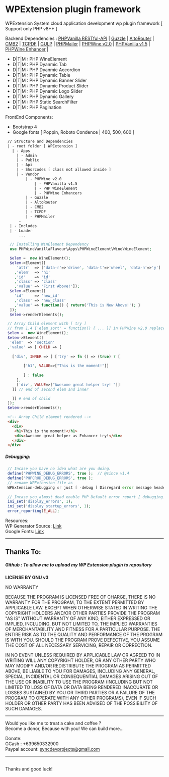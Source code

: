 # WPExtension plugin framework
WPExtension System cloud application development wp plugin framework [ Support only PHP v8++  ]

Backend Dependencies :  <a href="https://github.com/PHPWine/EndPointRestAPI-RealWorldProject">PHPVanilla RESTful-API</a> | <a href="https://github.com/nielsofficeofficial/guzzle">Guzzle</a>  |  <a href="https://github.com/nielsofficeofficial/AltoRouter">AltoRouter</a> | <a href="https://github.com/nielsofficeofficial/CMB2">CMB2</a> | <a href="https://github.com/nielsofficeofficial/TCPDF">TCPDF</a> | <a href="https://gulpjs.com/">GULP</a> | <a href="https://github.com/nielsofficeofficial/PHPMailer">PHPMailer</a> | <a href="https://github.com/PHPWine/PHPWine">PHPWine v2.0</a> | <a href="https://github.com/PHPWine/PHPVanilla">PHPVanilla v1.5</a> | <a href="https://github.com/PHPWine/PHPWine">PHPWine Enhancer</a> |
- D|T|M : PHP WineElement  
- D|T|M : PHP Dyanmic Tab 
- D|T|M : PHP Dyanmic Accordion  
- D|T|M : PHP Dynamic Table  
- D|T|M : PHP Dynamic Banner Slider 
- D|T|M : PHP Dynamic Product Slider 
- D|T|M : PHP Dynamic Logo Slider 
- D|T|M : PHP Dynamic Gallery 
- D|T|M : PHP Static SearchFilter 
- D|T|M : PHP Pagination 

FrontEnd Components: 
- Bootstrap 4
- Google fonts [ Poppin, Roboto Condence | 400, 500, 600 ]

```HTML
 // Structure and Dependencies 
 | - root folder [ WPExtension ]
   | - Apps
     | - Admin
     | - Public
     | - Api
     | - Shorcodes [ class not allowed inside ]
     | - Vendor
         | - PHPWine v2.0
             | - PHPVanilla v1.5
             | - PHP WineElement
             | - PHPWine Enhancers
         | - Guzzle
         | - AltoRouter
         | - CMB2
         | - TCPDF
         | - PHPMailer
      -
  | - Includes
  | - Loader
      ...
```

```PHP
  // Installing WinElement Dependency
  use PHPWineVanillaFlavour\Apps\PHPWineElement\Wine\WineElement;

  $elem =  new WineElement();
  $elem->Element([
     'attr'  => ['data-r'=>'drive', 'data-t'=>'wheel', 'data-n'=>'y']
    ,'elem'  => 'h1'
    ,'id'    => 'id' 
    ,'class' => 'class' 
    ,'value' => 'First Above!']);
  $elem->Element([
    'id'     => 'new_id' 
    ,'class' => 'new_class' 
    ,'value' => function() { return('This is New Above!'); }
  ]);
  $elem->renderElements();
```

```PHP
 // Array Child element with [ try ] 
 // from 1.4 ['elem_sort' = function() { ... }] in PHPWine v2.0 replace as ['try'=> fn () =>  ]
 $elem =  new WineElement();
 $elem->Element([
  'elem'  => 'section'
 ,'value' => [ CHILD => [
   
   ['div', INNER => [ ['try' => fn () => (true) ? [ 
        
        ['h1', VALUE=>["This is the moment!"]] 
        
        ] : false 
     ],
     ['div', VALUE=>["Awesome great helper try! "]]
   ]] // end of second elem and inner 

   ]] # end of child
 ]);
 $elem->renderElements();
```

```HTML
 <!-- Array Child element rendered --> 
 <div>
   <div>
    <h1>This is the moment!</h1>
    <div>Awesome great helper as Enhancer try!</div>
   </div>
 </div>
```

<h5>Debugging:</h5>

```PHP
 // Incase you have no idea what are you doing.
 define('PHPWINE_DEBUG_ERRORS', true );  // @since v1.4
 define('PHPCRUD_DEBUG_ERRORS', true ); 
 // rename WPExtension file as 
 WPExtension-debugging or just [ -debug ] Disregard error message header_sent that happen when framework having content already.
 
 // Incase you almost dead enable PHP Default error report [ debugging! ]
 ini_set('display_errors', 1);
 ini_set('display_startup_errors', 1);
 error_reporting(E_ALL);
```
Resources: <br />
WP Generator Source: <a href="https://wppb.me/">Link</a><br />
Google Fonts: <a href="https://fonts.google.com/">Link</a>


<hr /> 

<h2>Thanks To:</h2>
<h5>
Github : To allow me to upload my WP Extension plugin to repository<br /> 
</h5>

__LICENSE BY GNU v3__

NO WARRANTY

BECAUSE THE PROGRAM IS LICENSED FREE OF CHARGE, THERE IS NO WARRANTY FOR THE PROGRAM, TO THE EXTENT PERMITTED BY APPLICABLE LAW.  EXCEPT WHEN OTHERWISE STATED IN WRITING THE COPYRIGHT HOLDERS AND/OR OTHER PARTIES PROVIDE THE PROGRAM "AS IS" WITHOUT WARRANTY OF ANY KIND, EITHER EXPRESSED OR IMPLIED, INCLUDING, BUT NOT LIMITED TO, THE IMPLIED WARRANTIES OF MERCHANTABILITY AND FITNESS FOR A PARTICULAR PURPOSE.  THE ENTIRE RISK AS TO THE QUALITY AND PERFORMANCE OF THE PROGRAM IS WITH YOU.  SHOULD THE PROGRAM PROVE DEFECTIVE, YOU ASSUME THE COST OF ALL NECESSARY SERVICING, REPAIR OR CORRECTION.

IN NO EVENT UNLESS REQUIRED BY APPLICABLE LAW OR AGREED TO IN WRITING WILL ANY COPYRIGHT HOLDER, OR ANY OTHER PARTY WHO MAY MODIFY AND/OR REDISTRIBUTE THE PROGRAM AS PERMITTED ABOVE, BE LIABLE TO YOU FOR DAMAGES, INCLUDING ANY GENERAL, SPECIAL, INCIDENTAL OR CONSEQUENTIAL DAMAGES ARISING OUT OF THE USE OR INABILITY TO USE THE PROGRAM (INCLUDING BUT NOT LIMITED TO LOSS OF DATA OR DATA BEING RENDERED INACCURATE OR LOSSES SUSTAINED BY YOU OR THIRD PARTIES OR A FAILURE OF THE PROGRAM TO OPERATE WITH ANY OTHER PROGRAMS), EVEN IF SUCH HOLDER OR OTHER PARTY HAS BEEN ADVISED OF THE POSSIBILITY OF SUCH DAMAGES.
<br />

<hr />
Would you like me to treat a cake and coffee ? <br />
Become a donor, Because with you! We can build more... 

Donate: <br />
GCash : +639650332900 <br /> 
Paypal account: syncdevprojects@gmail.com
<hr />
<br />
Thanks and good luck! 
